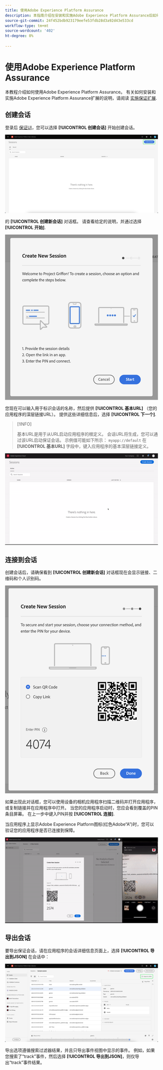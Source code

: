 ```yaml
---
title: 使用Adobe Experience Platform Assurance
description: 本指南介绍在安装和实施Adobe Experience Platform Assurance后如何使用它。
source-git-commit: 24f452bdb923179eefe53fdb28d3a92d43e533cd
workflow-type: tm+mt
source-wordcount: '402'
ht-degree: 0%

---
```



# 使用Adobe Experience Platform Assurance

本教程介绍如何使用Adobe Experience Platform Assurance。 有关如何安装和实施Adobe Experience Platform Assurance扩展的说明，请阅读 [实施保证扩展](./implement-assurance.md).

## 创建会话

登录后 [保证UI](https://experience.adobe.com/assurance)，您可以选择 **[!UICONTROL 创建会话]** 开始创建会话。

![此时会突出显示创建会话按钮，其中显示了可在何处创建会话。](./images/using-assurance/create-session.png)

的 **[!UICONTROL 创建新会话]** 对话框。 请查看给定的说明，并通过选择 **[!UICONTROL 开始]**.

![此时会显示“创建新会话”对话框，其中显示了有关如何使用“保证”的说明。](./images/using-assurance/create-new-session.png)

您现在可以输入用于标识会话的名称，然后提供 **[!UICONTROL 基本URL]** （您的应用程序的深层链接URL）。 提供这些详细信息后，选择 **[!UICONTROL 下一个]**.

>[!INFO]
>
>基本URL是用于从URL启动应用程序的根定义。 会话URL将生成，您可以通过该URL启动保证会话。 示例值可能如下所示： `myapp://default` 在 **[!UICONTROL 基本URL]** 字段中，键入应用程序的基本深层链接定义。

![将显示创建新会话的完整工作流。](./images/using-assurance/create-session.gif)

## 连接到会话

创建会话后，请确保看到 **[!UICONTROL 创建新会话]** 对话框现在会显示链接、二维码和个人识别码。

![将显示一个对话框，其中显示了用于连接到保证会话的选项。](./images/using-assurance/create-new-session-pin.png)

如果出现此对话框，您可以使用设备的相机应用程序扫描二维码并打开应用程序，或复制链接并在应用程序中打开。 当您的应用程序启动时，您应会看到覆盖的PIN条目屏幕。 在上一步中键入PIN并按 **[!UICONTROL 连接]**.

当应用程序上显示Adobe Experience Platform图标(红色Adobe“A”)时，您可以验证您的应用程序是否已连接到保障。

![将显示将应用程序连接到保证会话的完整工作流。](./images/using-assurance/connect-session.gif)

## 导出会话

要导出保证会话，请在应用程序的会话详细信息页面上，选择 **[!UICONTROL 导出到JSON]** 在会话中：

![导出会话](./images/using-assurance/export-session.png)

导出选项遵循搜索过滤器结果，并且只导出事件视图中显示的事件。 例如，如果您搜索了“track”事件，然后选择 **[!UICONTROL 导出到JSON]**，则仅导出“track”事件结果。
